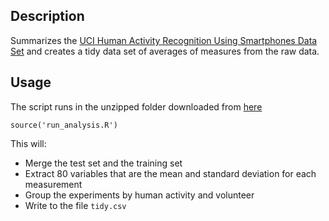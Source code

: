 Description
------------
Summarizes the [UCI Human Activity Recognition Using Smartphones Data Set](http://archive.ics.uci.edu/ml/datasets/Human+Activity+Recognition+Using+Smartphones) and creates a tidy data set of averages of measures from the raw data.

Usage
------
The script runs in the unzipped folder downloaded from [here](https://d396qusza40orc.cloudfront.net/getdata%2Fprojectfiles%2FUCI%20HAR%20Dataset.zip)

```
source('run_analysis.R')
```

This will:
* Merge the test set and the training set
* Extract 80 variables that are the mean and standard deviation for each measurement
* Group the experiments by human activity and volunteer
* Write to the file `tidy.csv`
